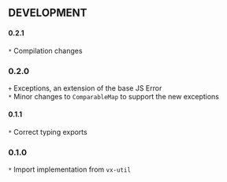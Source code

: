 ## DEVELOPMENT

#### 0.2.1
`*` Compilation changes  

### 0.2.0
`+` Exceptions, an extension of the base JS Error  
`*` Minor changes to `ComparableMap` to support the new exceptions  

#### 0.1.1
`*` Correct typing exports  

### 0.1.0
`*` Import implementation from `vx-util`  
